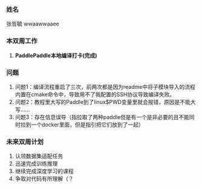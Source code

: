### 姓名

张哲毓 wwaawwaaee

### 本双周工作

1. **PaddlePaddle本地编译打卡(完成)**


### 问题

1. 问题1：编译流程重启了三次，前两次都是因为readme中将子模块导入的流程内置在cmake命令中，导致用不了我配置的SSH协议导致编译失败。
2. 问题2：教程里大写的Paddle到了linux$PWD变量里就会报错，原因是不能大写……
3. 问题3：存在信息误导（指拉取了两种paddle但是有一个是非必要的且不能同时拉到一个docker里面，但是指引把它们放到了一起）

### 未来双周计划
1. 认领数据集适配任务
2. 迅速完成训练推理
3. 继续完成深度学习的课程
4. 争取对代码有所理解（？